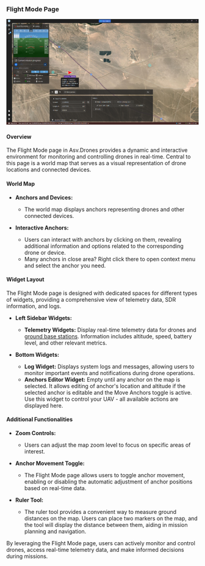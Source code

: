 ### Flight Mode Page

![](images//flight-page.png)

#### Overview

The Flight Mode page in Asv.Drones provides a dynamic and interactive environment for monitoring and controlling drones in real-time. Central to this page is a world map that serves as a visual representation of drone locations and connected devices.

#### World Map

- **Anchors and Devices:**
  - The world map displays anchors representing drones and other connected devices.

- **Interactive Anchors:**
  - Users can interact with anchors by clicking on them, revealing additional information and options related to the corresponding drone or device.
  - Many anchors in close area? Right click there to open context menu and select the anchor you need.

#### Widget Layout

The Flight Mode page is designed with dedicated spaces for different types of widgets, providing a comprehensive view of telemetry data, SDR information, and logs.

- **Left Sidebar Widgets:**
  - **Telemetry Widgets:** Display real-time telemetry data for drones and [ground base stations](https://github.com/asv-soft/asv-drones-gui-plugin-gbs). Information includes altitude, speed, battery level, and other relevant metrics.
  
- **Bottom Widgets:**
  - **Log Widget:** Displays system logs and messages, allowing users to monitor important events and notifications during drone operations.
  - **Anchors Editor Widget:** Empty until any anchor on the map is selected. It allows editing of anchor's location and altitude if the selected anchor is editable and the Move Anchors toggle is active. Use this widget to control your UAV - all available actions are displayed here.

#### Additional Functionalities
- **Zoom Controls:**
  - Users can adjust the map zoom level to focus on specific areas of interest.

- **Anchor Movement Toggle:**
  - The Flight Mode page allows users to toggle anchor movement, enabling or disabling the automatic adjustment of anchor positions based on real-time data.

- **Ruler Tool:**
  - The ruler tool provides a convenient way to measure ground distances on the map. Users can place two markers on the map, and the tool will display the distance between them, aiding in mission planning and navigation.

By leveraging the Flight Mode page, users can actively monitor and control drones, access real-time telemetry data, and make informed decisions during missions.